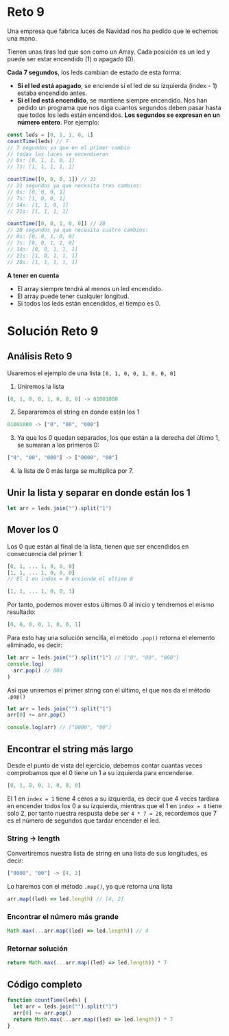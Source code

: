 # Reto 9

Una empresa que fabrica luces de Navidad nos ha pedido que le echemos una mano.

Tienen unas tiras led que son como un Array. Cada posición es un led y puede ser estar encendido (1) o apagado (0).

**Cada 7 segundos**, los leds cambian de estado de esta forma:

 - **Si el led está apagado**, se enciende si el led de su izquierda (index - 1) estaba encendido antes.
 - **Si el led está encendido**, se mantiene siempre encendido.
Nos han pedido un programa que nos diga cuantos segundos deben pasar hasta que todos los leds están encendidos. **Los segundos se expresan en un número entero**. Por ejemplo:

```js
const leds = [0, 1, 1, 0, 1]
countTime(leds) // 7
// 7 segundos ya que en el primer cambio
// todas las luces se encendieron
// 0s: [0, 1, 1, 0, 1]
// 7s: [1, 1, 1, 1, 1]

countTime([0, 0, 0, 1]) // 21
// 21 segundos ya que necesita tres cambios:
// 0s: [0, 0, 0, 1]
// 7s: [1, 0, 0, 1]
// 14s: [1, 1, 0, 1]
// 21s: [1, 1, 1, 1]

countTime([0, 0, 1, 0, 0]) // 28
// 28 segundos ya que necesita cuatro cambios:
// 0s: [0, 0, 1, 0, 0]
// 7s: [0, 0, 1, 1, 0]
// 14s: [0, 0, 1, 1, 1]
// 21s: [1, 0, 1, 1, 1]
// 28s: [1, 1, 1, 1, 1]
```

**A tener en cuenta**
 - El array siempre tendrá al menos un led encendido.
 - El array puede tener cualquier longitud.
 - Si todos los leds están encendidos, el tiempo es 0.

# Solución Reto 9

## Análisis Reto 9

Usaremos el ejemplo de una lista `[0, 1, 0, 0, 1, 0, 0, 0]`

1. Uniremos la lista

```js
[0, 1, 0, 0, 1, 0, 0, 0] -> 01001000
```

2. Separaremos el string en donde están los 1

```js
01001000 -> ["0", "00", "000"]
```

3. Ya que los 0 quedan separados, los que están a la derecha del último 1, se sumaran a los primeros 0:

```js
["0", "00", "000"] -> ["0000", "00"]
```

4. la lista de 0 más larga se multiplica por 7.

## Unir la lista y separar en donde están los 1

```js
let arr = leds.join("").split("1")
```

## Mover los 0

Los 0 que están al final de la lista, tienen que ser encendidos en consecuencia del primer 1:

```js
[0, 1, ... 1, 0, 0, 0]
[1, 1, ... 1, 0, 0, 0]
// El 1 en index = 0 enciende el ultimo 0

[1, 1, ... 1, 0, 0, 1]
```

Por tanto, podemos mover estos últimos 0 al inicio y tendremos el mismo resultado:

```js
[0, 0, 0, 0, 1, 0, 0, 1]
```

Para esto hay una solución sencilla, el método `.pop()` retorna el elemento eliminado, es decir:

```js
let arr = leds.join("").split("1") // ["0", "00", "000"]
console.log(
  arr.pop() // 000
)
```

Así que uniremos el primer string con el último, el que nos da el método `.pop()`

```js
let arr = leds.join("").split("1")
arr[0] += arr.pop()

console.log(arr) // ["0000", "00"]
```

## Encontrar el string más largo

Desde el punto de vista del ejercicio, debemos contar cuantas veces comprobamos que el 0 tiene un 1 a su izquierda para encenderse.

```js
[0, 1, 0, 0, 1, 0, 0, 0]
```

El 1 en `index = 1` tiene 4 ceros a su izquierda, es decir que 4 veces tardara en encender todos los 0 a su izquierda, mientras que el 1 en `index = 4` tiene solo 2, por tanto nuestra respusta debe ser `4 * 7 = 28`, recordemos que 7 es el número de segundos que tardar encender el led.

### String -> length

Convertiremos nuestra lista de string en una lista de sus longitudes, es decir:

```js
["0000", "00"] -> [4, 2]
```

Lo haremos con el método `.map()`, ya que retorna una lista

```js
arr.map((led) => led.length) // [4, 2]
```

### Encontrar el número más grande

```js
Math.max(...arr.map((led) => led.length)) // 4
```

### Retornar solución

```js
return Math.max(...arr.map((led) => led.length)) * 7
```

## Código completo

```js
function countTime(leds) {
  let arr = leds.join("").split("1")
  arr[0] += arr.pop()
  return Math.max(...arr.map((led) => led.length)) * 7
}
```